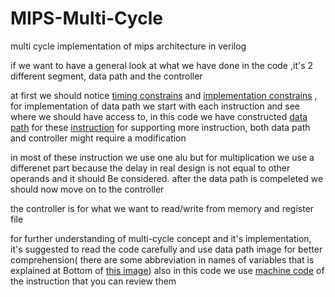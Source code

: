 # MIPS-Multi-Cycle
multi cycle implementation of mips architecture in verilog

if we want to have a general look at what we have done in the code ,it's 2 different segment, data path and the controller

at first we should notice [timing constrains](timingconst.png) and [implementation constrains](implconst.png) , for implementation of data path we  start with each instruction and see where we should have access to, in this code we have constructed  [data path](initialdatapath.png) for these [instruction](instructionset.png)
for supporting more instruction, both data path and controller might require a modification

in most of these instruction we use one alu but for multiplication we use a differenet part  because the delay in real design is not equal to other operands and it should Be considered.
after the data path is compeleted we should now move on to the controller 

the controller is for what we want to read/write from memory and register file

for further understanding of multi-cycle concept and it's implementation, it's suggested to read the code carefully and use data path image for better comprehension( there are some abbreviation in names of variables that is explained at Bottom of [this image](initialdatapath.png))
also in this code we use [machine code](machinecode.png) of the instruction that you can review them
